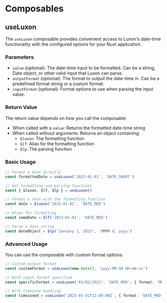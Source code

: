 # Composables

## useLuxon

The `useLuxon` composable provides convenient access to Luxon's date-time functionality with the configured options for your Nuxt application.

### Parameters

- `value` (optional): The date-time input to be formatted. Can be a string, Date object, or other valid input that Luxon can parse.
- `outputFormat` (optional): The format to output the date-time in. Can be a predefined format string or a custom format.
- `inputFormat` (optional): Format options to use when parsing the input value.

### Return Value

The return value depends on how you call the composable:

- When called with a `value`: Returns the formatted date-time string
- When called without arguments: Returns an object containing:
  - `$luxon`: The formatting function
  - `$lf`: Alias for the formatting function
  - `$lp`: The parsing function

### Basic Usage

```ts
// Format a date directly
const formattedDate = useLuxon('2023-01-01', 'DATE_SHORT')

// Get formatting and parsing functions
const { $luxon, $lf, $lp } = useLuxon()

// Format a date with the formatting function
const date = $luxon('2023-01-01', 'DATE_MED')

// Alias for formatting
const sameDate = $lf('2023-01-01', 'DATE_MED')

// Parse a date string
const dateObject = $lp('January 1, 2023', 'MMMM d, yyyy')
```

### Advanced Usage

You can use the composable with custom format options:

```ts
// Custom output format
const customFormat = useLuxon(new Date(), 'yyyy-MM-dd HH:mm:ss')

// With input format specified
const specificFormat = useLuxon('01/02/2023', 'DATE_MED', { format: 'MM/dd/yyyy' })

// With timezone handling
const timezoned = useLuxon('2023-01-01T12:00:00Z', { format: 'DATE_MED', timezone: 'America/New_York' })
```

